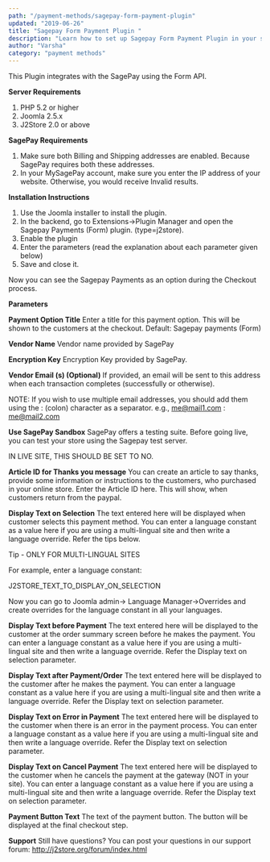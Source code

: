 ```yaml
---
path: "/payment-methods/sagepay-form-payment-plugin"
updated: "2019-06-26"
title: "Sagepay Form Payment Plugin "
description: "Learn how to set up Sagepay Form Payment Plugin in your site."
author: "Varsha"
category: "payment methods"
---
```

This Plugin integrates with the SagePay using the Form API.

**Server Requirements**

1. PHP 5.2 or higher
2. Joomla 2.5.x
3. J2Store 2.0 or above

**SagePay Requirements**

1. Make sure both Billing and Shipping addresses are enabled. Because SagePay requires both these addresses.
2. In your MySagePay account, make sure you enter the IP address of your website. Otherwise, you would receive Invalid results.

**Installation Instructions**

1. Use the Joomla installer to install the plugin.
2. In the backend, go to Extensions->Plugin Manager and open the Sagepay Payments (Form) plugin. (type=j2store).
3. Enable the plugin
4. Enter the parameters (read the explanation about each parameter given below)
5. Save and close it.

Now you can see the Sagepay Payments as an option during the Checkout process.

**Parameters**

**Payment Option Title**
Enter a title for this payment option. This will be shown to the customers at the checkout. Default: Sagepay payments (Form)

**Vendor Name**
Vendor name provided by SagePay

**Encryption Key**
Encryption Key provided by SagePay.

**Vendor Email (s) (Optional)**
If provided, an email will be sent to this address when each transaction completes (successfully or otherwise).

NOTE: If you wish to use multiple email addresses, you should add them using the : (colon) character as a separator. e.g., me@mail1.com : me@mail2.com

**Use SagePay Sandbox**
SagePay offers a testing suite. Before going live, you can test your store using the Sagepay test server.

IN LIVE SITE, THIS SHOULD BE SET TO NO.

**Article ID for Thanks you message**
You can create an article to say thanks, provide some information or instructions to the customers, who purchased in your online store. Enter the Article ID here. This will show, when customers return from the paypal.

**Display Text on Selection**
The text entered here will be displayed when customer selects this payment method.
You can enter a language constant as a value here if you are using a multi-lingual site and then write a language override. Refer the tips below.

Tip - ONLY FOR MULTI-LINGUAL SITES

For example, enter a language constant:

J2STORE_TEXT_TO_DISPLAY_ON_SELECTION

Now you can go to Joomla admin-> Language Manager->Overrides and create overrides for the language constant in all your languages.

**Display Text before Payment**
The text entered here will be displayed to the customer at the order summary screen before he makes the payment.
You can enter a language constant as a value here if you are using a multi-lingual site and then write a language override. Refer the Display text on selection parameter.

**Display Text after Payment/Order**
The text entered here will be displayed to the customer after he makes the payment.
You can enter a language constant as a value here if you are using a multi-lingual site and then write a language override. Refer the Display text on selection parameter.

**Display Text on Error in Payment**
The text entered here will be displayed to the customer when there is an error in the payment process.
You can enter a language constant as a value here if you are using a multi-lingual site and then write a language override. Refer the Display text on selection parameter.

**Display Text on Cancel Payment**
The text entered here will be displayed to the customer when he cancels the payment at the gateway (NOT in your site).
You can enter a language constant as a value here if you are using a multi-lingual site and then write a language override. Refer the Display text on selection parameter.

**Payment Button Text**
The text of the payment button. The button will be displayed at the final checkout step.

**Support**
Still have questions? You can post your questions in our support forum: http://j2store.org/forum/index.html

